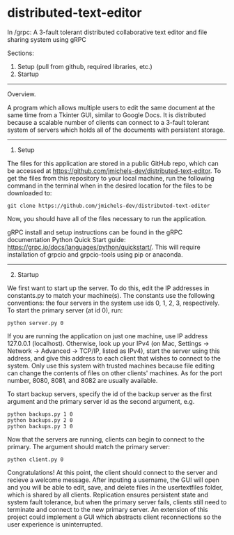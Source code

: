 # distributed-text-editor
In /grpc: A 3-fault tolerant distributed collaborative text editor and file sharing system using gRPC

Sections:
1. Setup (pull from github, required libraries, etc.)
2. Startup

-----------------------------------------------------------------------------------------------------------------------------------------------
Overview.

A program which allows multiple users to edit the same document at the same time from a Tkinter GUI, similar to Google Docs. It is distributed because a scalable number of clients can connect to a 3-fault tolerant system of servers which holds all of the documents with persistent storage. 

-----------------------------------------------------------------------------------------------------------------------------------------------
1. Setup

The files for this application are stored in a public GitHub repo, which can be accessed at https://github.com/jmichels-dev/distributed-text-editor.
To get the files from this repository to your local machine, run the following command in the terminal when in the desired location for the files 
to be downloaded to:

    git clone https://github.com/jmichels-dev/distributed-text-editor

Now, you should have all of the files necessary to run the application.

gRPC install and setup instructions can be found in the gRPC documentation Python Quick Start guide: 
https://grpc.io/docs/languages/python/quickstart/. This will require installation of grpcio and grpcio-tools using pip or anaconda.

-----------------------------------------------------------------------------------------------------------------------------------------------
2. Startup

We first want to start up the server. To do this, edit the IP addresses in constants.py to match your machine(s). The constants use the following conventions: the four servers in the system use ids 0, 1, 2, 3, respectively. To start the primary server (at id 0), run:

    python server.py 0

If you are running the application on just one machine, use IP address 127.0.0.1 (localhost). Otherwise, look up your IPv4 (on Mac, Settings -> Network -> Advanced -> TCP/IP, listed as IPv4), start the server using this address, and give this address to each client that wishes to connect to the system. Only use this system with trusted machines because file editing can change the contents of files on other clients' machines. As for the port number, 8080, 8081, and 8082 are usually available. 

To start backup servers, specify the id of the backup server as the first argument and the primary server id as the second argument, e.g.

    python backups.py 1 0
    python backups.py 2 0
    python backups.py 3 0

Now that the servers are running, clients can begin to connect to the primary. The argument should match the primary server:

    python client.py 0
    
Congratulations! At this point, the client should connect to the server and recieve a welcome message. After inputing a username, the GUI will open and you will be able to edit, save, and delete files in the usertextfiles folder, which is shared by all clients. Replication ensures persistent state and system fault tolerance, but when the primary server fails, clients still need to terminate and connect to the new primary server. An extension of this project could implement a GUI which abstracts client reconnections so the user experience is uninterrupted.
